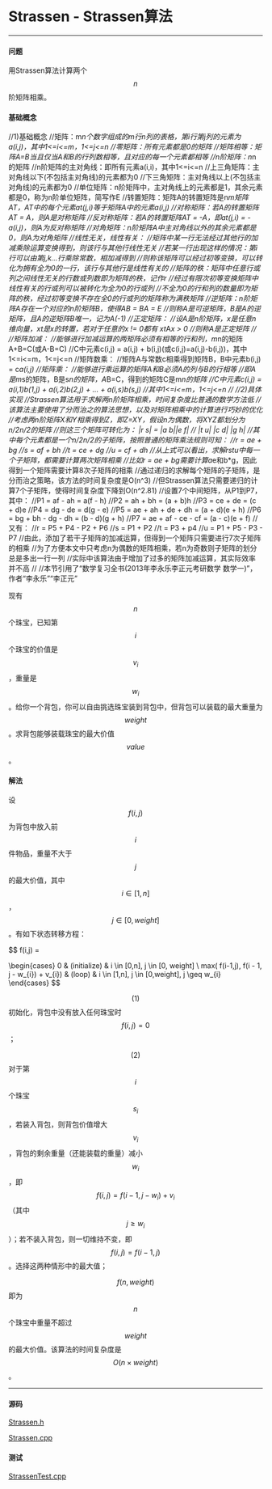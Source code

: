 <script type="text/javascript" src="https://cdnjs.cloudflare.com/ajax/libs/mathjax/2.7.1/MathJax.js?config=TeX-AMS-MML_HTMLorMML"></script>

# Strassen - Strassen算法

--------

#### 问题

用Strassen算法计算两个$$ n $$阶矩阵相乘。

#### 基础概念

//1)基础概念
//矩阵：m*n个数字组成的m行n列的表格，第i行第j列的元素为a(i,j)，其中1<=i<=m，1<=j<=n
//零矩阵：所有元素都是0的矩阵
//矩阵相等：矩阵A=B当且仅当A和B的行列数相等，且对应的每一个元素都相等
//n阶矩阵：n*n的矩阵
//n阶矩阵的主对角线：即所有元素a(i,i)，其中1<=i<=n
//上三角矩阵：主对角线以下(不包括主对角线)的元素都为0
//下三角矩阵：主对角线以上(不包括主对角线)的元素都为0
//单位矩阵：n阶矩阵中，主对角线上的元素都是1，其余元素都是0，称为n阶单位矩阵，简写作E
//转置矩阵：矩阵A的转置矩阵是n*m矩阵AT，AT中的每个元素at(j,i)等于矩阵A中的元素a(i,j)
//对称矩阵：若A的转置矩阵AT = A，则A是对称矩阵
//反对称矩阵：若A的转置矩阵AT = -A，即at(j,i) = -a(i,j)，则A为反对称矩阵
//对角矩阵：n阶矩阵A中主对角线以外的其余元素都是0，则A为对角矩阵
//线性无关，线性有关：
//矩阵中某一行无法经过其他行的加减乘除运算变换得到，则该行与其他行线性无关
//若某一行出现这样的情况：第i行可以由第j,k...行乘除常数，相加减得到
//则称该矩阵可以经过初等变换，可以转化为拥有全为0的一行，该行与其他行是线性有关的
//矩阵的秩：矩阵中任意行或列之间线性无关的行数或列数即为矩阵的秩，记作r
//经过有限次初等变换矩阵中线性有关的行或列可以被转化为全为0的行或列
//不全为0的行和列的数量即为矩阵的秩，经过初等变换不存在全0的行或列的矩阵称为满秩矩阵
//逆矩阵：n阶矩阵A存在一个对应的n阶矩阵B，使得AB = BA = E
//则称A是可逆矩阵，B是A的逆矩阵，且A的逆矩阵B唯一，记为A(-1)
//正定矩阵：
//设A是n阶矩阵，x是任意n维向量，xt是x的转置，若对于任意的x != 0都有 xt*A*x > 0
//则称A是正定矩阵
//
//矩阵加减：
//能够进行加减运算的两矩阵必须有相等的行和列，m*n的矩阵A+B=C(或A-B=C)
//C中元素c(i,j) = a(i,j) + b(i,j)(或c(i,j)=a(i,j)-b(i,j))，其中1<=i<=m，1<=j<=n
//矩阵数乘：
//矩阵A与常数c相乘得到矩阵B，B中元素b(i,j) = c*a(i,j)
//矩阵乘：
//能够进行乘运算的矩阵A和B必须A的列与B的行相等
//即A是m*s的矩阵，B是s*n的矩阵，A*B=C，得到的矩阵C是m*n的矩阵
//C中元素c(i,j) = a(i,1)*b(1,j) + a(i,2)*b(2,j) + ... + a(i,s)*b(s,j)
//其中1<=i<=m，1<=j<=n
//
//2)具体实现
//Strassen算法用于求解两n阶矩阵相乘，时间复杂度比普通的数学方法低
//该算法主要使用了分而治之的算法思想，以及对矩阵相乘中的计算进行巧妙的优化
//考虑两n阶矩阵X和Y相乘得到Z，即Z=XY，假设n为偶数，将XYZ都划分为n/2*n/2的矩阵
//则这三个矩阵可转化为： |r  s| = |a  b|*|e  f|
//						 |t  u|	  |c  d| |g  h|
//其中每个元素都是一个n/2*n/2的子矩阵，按照普通的矩阵乘法规则可知：
//r = ae + bg
//s = af + bh
//t = ce + dg
//u = cf + dh
//从上式可以看出，求解rstu中每一个子矩阵，都需要计算两次矩阵相乘
//比如r = ae + bg需要计算a*e和b*g，因此得到一个矩阵需要计算8次子矩阵的相乘
//通过递归的求解每个矩阵的子矩阵，是分而治之策略，该方法的时间复杂度是O(n^3)
//但Strassen算法只需要递归的计算7个子矩阵，使得时间复杂度下降到O(n^2.81)
//设置7个中间矩阵，从P1到P7，其中：
//P1 = af - ah = a(f - h)
//P2 = ah + bh = (a + b)h
//P3 = ce + de = (c + d)e
//P4 = dg - de = d(g - e)
//P5 = ae + ah + de + dh = (a + d)(e + h)
//P6 = bg + bh - dg - dh = (b - d)(g + h)
//P7 = ae + af - ce - cf = (a - c)(e + f)
//又有：
//r = P5 + P4 - P2 + P6
//s = P1 + P2
//t = P3 + p4
//u = P1 + P5 - P3 - P7
//由此，添加了若干子矩阵的加减运算，但得到一个矩阵只需要进行7次子矩阵的相乘
//为了方便本文中只考虑n为偶数的矩阵相乘，若n为奇数则子矩阵的划分总是多出一行一列
//实际中该算法由于增加了过多的矩阵加减运算，其实际效率并不高
//
//本节引用了“数学复习全书(2013年李永乐李正元考研数学 数学一)”，作者“李永乐”“李正元”


现有$$ n $$个珠宝，已知第$$ i $$个珠宝的价值是$$ v_{i} $$，重量是$$ w_{i} $$。给你一个背包，你可以自由挑选珠宝装到背包中，但背包可以装载的最大重量为$$ weight $$。求背包能够装载珠宝的最大价值$$ value $$。

#### 解法

设$$ f(i,j) $$为背包中放入前$$ i $$件物品，重量不大于$$ j $$的最大价值，其中$$ i \in [1,n] $$，$$ j \in [0,weight] $$。有如下状态转移方程：

$$
f(i,j) =

\begin{cases}
0                                               &   (initialize)    &   i \in [0,n], j \in [0, weight]  \\
max( f(i-1,j), f(i - 1, j - w_{i}) + v_{i})     &   (loop)          &   i \in [1,n], j \in [0,weight], j \geq w_{i}
\end{cases}
$$

$$ (1) $$ 初始化，背包中没有放入任何珠宝时$$ f(i,j) = 0 $$；

$$ (2) $$ 对于第$$ i $$个珠宝$$ s_{i} $$，若装入背包，则背包价值增大$$ v_{i} $$，背包的剩余重量（还能装载的重量）减小$$ w_{i} $$，即$$ f(i,j) = f(i-1,j-w_{i})+v_{i} $$（其中$$ j \geq w_{i} $$）；若不装入背包，则一切维持不变，即$$ f(i,j) = f(i-1,j) $$。选择这两种情形中的最大值；

$$ f(n,weight) $$即为$$ n $$个珠宝中重量不超过$$ weight $$的最大价值。该算法的时间复杂度是$$ O(n \times weight) $$。

--------

#### 源码

[Strassen.h](https://github.com/linrongbin16/Way-to-Algorithm/blob/master/src/LinearAlgebra/Matrix/Strassen.h)

[Strassen.cpp](https://github.com/linrongbin16/Way-to-Algorithm/blob/master/src/LinearAlgebra/Matrix/Strassen.cpp)

#### 测试

[StrassenTest.cpp](https://github.com/linrongbin16/Way-to-Algorithm/blob/master/src/LinearAlgebra/Matrix/StrassenTest.cpp)

